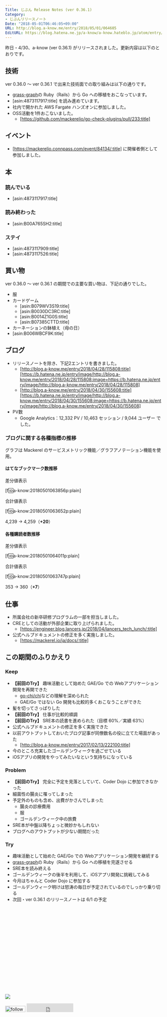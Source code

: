 ```yaml
---
Title: じぶん Release Notes (ver 0.36.1)
Category:
- じぶんリリースノート
Date: "2018-05-01T06:46:05+09:00"
URL: http://blog.a-know.me/entry/2018/05/01/064605
EditURL: https://blog.hatena.ne.jp/a-know/a-know.hateblo.jp/atom/entry/17391345971640292076
---
```


昨日・4/30、a-know (ver 0.36.1) がリリースされました。更新内容は以下のとおりです。


<!-- more -->


## 技術
ver 0.36.0 〜 ver 0.36.1 で出来た技術面での取り組みは以下の通りです。

- [grass-graph](https://grass-graph.moshimo.works)の Ruby（Rails）から Go への移植をおこなっています。
- [asin:4873117917:title] を読み進めています。
- 社内で開かれた AWS Fargate ハンズオンに参加しました。
- OSS活動を1件おこないました。
    - [https://github.com/mackerelio/go-check-plugins/pull/233:title]



## イベント
- [https://mackerelio.connpass.com/event/84134/:title] に開催者側として参加しました。


## 本
### 読んでいる
- [asin:4873117917:title]

### 読み終わった
- [asin:B00A765SH2:title]


### ステイ
* [asin:4873117909:title]
* [asin:4873117526:title]


## 買い物
ver 0.36.0 〜 ver 0.36.1 の期間での主要な買い物は、下記の通りでした。

- 服
- カードゲーム
    - [asin:B079WV3S19:title]
    - [asin:B0030DC3RC:title]
    - [asin:B0014Z1G0S:title]
    - [asin:B07385CTTD:title]
- カーネーションの鉢植え（母の日）
- [asin:B006WBCF9K:title]


## ブログ
* リリースノートを除き、下記2エントリを書きました。
    * [http://blog.a-know.me/entry/2018/04/28/115808:title][https://b.hatena.ne.jp/entry/image/http://blog.a-know.me/entry/2018/04/28/115808:image=https://b.hatena.ne.jp/entry/image/http://blog.a-know.me/entry/2018/04/28/115808]
    * [http://blog.a-know.me/entry/2018/04/30/155608:title][https://b.hatena.ne.jp/entry/image/http://blog.a-know.me/entry/2018/04/30/155608:image=https://b.hatena.ne.jp/entry/image/http://blog.a-know.me/entry/2018/04/30/155608]
* PV数
    * Google Analytics：12,332 PV / 10,463 セッション / 9,044 ユーザー でした。


### ブログに関する各種指標の推移

グラフは Mackerel のサービスメトリック機能／グラフアノテーション機能を使用。

#### はてなブックマーク数推移

差分値表示

[f:id:a-know:20180501063856p:plain]

合計値表示

[f:id:a-know:20180501063652p:plain]

4,239 → 4,259（<b>+20</b>）


#### 各種購読者数推移

差分値表示

[f:id:a-know:20180501064011p:plain]

合計値表示

[f:id:a-know:20180501063747p:plain]


353 → 360（<b>+7</b>）


## 仕事
- 所属会社の新卒研修プログラムの一部を担当しました。
- CREとしての活動が外部企業に取り上げられました。
    - [https://engineer.blog.lancers.jp/2018/04/lancers_tech_lunch/:title]
- 公式ヘルプドキュメントの修正を多く実施しました。
    - [https://mackerel.io/ja/docs/:title]


## この期間のふりかえり
### Keep
- **【前回のTry】** 趣味活動として始めた GAE/Go での Webアプリケーション開発を再開できた
    - [go-chi/chi](https://github.com/go-chi/chi)などの理解を深められた
    - GAE/Go ではない Go 開発も比較的多くおこなうことができた
- 髪を切ってさっぱりした
- **【前回のTry】** 仕事が比較的順調
- **【前回のTry】** SRE本の読書を進められた（目標 60%／実績 63%）
- 公式ヘルプドキュメントの修正を多く実施できた
- 以前アウトプットしておいたブログ記事が同僚数名の役に立てた場面があった
    - [http://blog.a-know.me/entry/2017/02/13/222100:title]
- 今のところ充実したゴールデンウィークを過ごせている
- iOSアプリの開発をやってみたいなという気持ちになっている

### Problem
- **【前回のTry】** 完全に予定を見落としていて、Coder Dojo に参加できなかった
- 細菌性の腸炎に罹ってしまった
- 予定外のものも含め、出費がかさんでしまった
    - 腸炎の診療費用
    - 服
    - ゴールデンウィーク中の旅費
- SRE本が中盤以降ちょっと微妙かもしれない
- ブログへのアウトプットが少ない期間だった

### Try
- 趣味活動として始めた GAE/Go での Webアプリケーション開発を継続する
- [grass-graph](https://grass-graph.moshimo.works)の Ruby（Rails）から Go への移植を完遂させる
- SRE本を読み終える
- ゴールデンウィークの後半を利用して、iOSアプリ開発に挑戦してみる
- 今月はちゃんと Coder Dojo に参加する
- ゴールデンウィーク明けは怒涛の毎日が予定されているのでしっかり乗り切る
- 次回・ver 0.36.1 のリリースノートは 6/1 の予定



<div>
<br>
<script async src="//pagead2.googlesyndication.com/pagead/js/adsbygoogle.js"></script>
<!-- article-bottom2 -->
<ins class="adsbygoogle"
     style="display:inline-block;width:300px;height:250px"
     data-ad-client="ca-pub-3463034538369189"
     data-ad-slot="5274552934"></ins>
<script>
(adsbygoogle = window.adsbygoogle || []).push({});
</script>

<a href="http://bit.ly/grass-graph" target='blank' rel="nofollow"><img src="https://cdn-ak.f.st-hatena.com/images/fotolife/a/a-know/20170405/20170405220342.png"></a>
<br>
</div>

<div>
<a href='http://cloud.feedly.com/#subscription%2Ffeed%2Fhttp%3A%2F%2Fblog.a-know.me%2Ffeed'  target='blank'><img id='feedlyFollow' src='http://s3.feedly.com/img/follows/feedly-follow-rectangle-volume-small_2x.png' alt='follow us in feedly' width='65' height='20'></a>



<iframe src="http://blog.hatena.ne.jp/a-know/a-know.hateblo.jp/subscribe/iframe" allowtransparency="true" frameborder="0" scrolling="no" width="150" height="28"></iframe>
</div>
